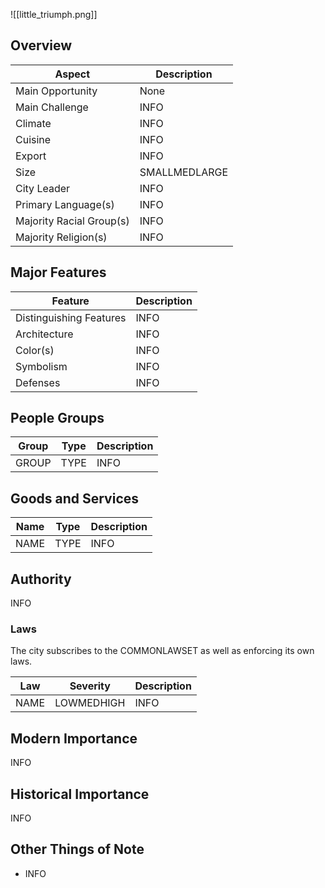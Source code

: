 ![[little_triumph.png]]

## Overview
| Aspect | Description |
|-|-|
| Main Opportunity | None |
| Main Challenge | INFO |
| Climate | INFO |
| Cuisine | INFO |
| Export | INFO |
| Size | SMALLMEDLARGE |
| City Leader | INFO |
| Primary Language(s) | INFO |
| Majority Racial Group(s) | INFO |
| Majority Religion(s) | INFO |

## Major Features
| Feature | Description |
|-|-|
| Distinguishing Features | INFO |
| Architecture | INFO |
| Color(s) | INFO |
| Symbolism | INFO |
| Defenses | INFO |

## People Groups
| Group | Type | Description |
|-|-|-|
| GROUP | TYPE | INFO |

## Goods and Services
 | Name | Type | Description |
 |-|-|-|
 | NAME | TYPE | INFO |

## Authority
INFO

### Laws
The city subscribes to the COMMONLAWSET as well as enforcing its own laws.

| Law | Severity | Description |
|-|-|-|
| NAME | LOWMEDHIGH | INFO |

## Modern Importance
INFO

## Historical Importance
INFO

## Other Things of Note
- INFO
